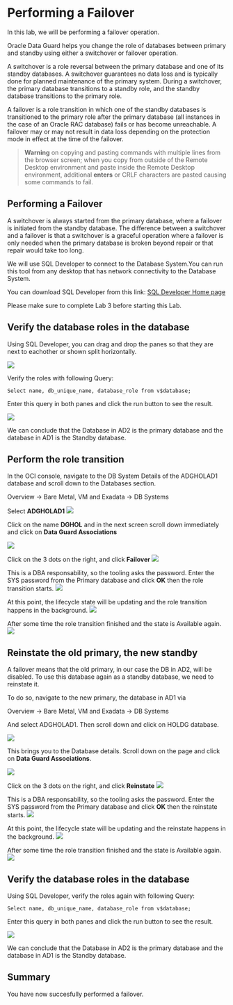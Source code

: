 # Performing a Failover

In this lab, we will be performing a failover operation.

Oracle Data Guard helps you change the role of databases between primary and standby using either a switchover or failover operation.

A switchover is a role reversal between the primary database and one of its standby databases. A switchover guarantees no data loss and is typically done for planned maintenance of the primary system. During a switchover, the primary database transitions to a standby role, and the standby database transitions to the primary role.

A failover is a role transition in which one of the standby databases is transitioned to the primary role after the primary database (all instances in the case of an Oracle RAC database) fails or has become unreachable. A failover may or may not result in data loss depending on the protection mode in effect at the time of the failover.

> **Warning** on copying and pasting commands with multiple lines from the browser screen; when you copy from outside of the Remote Desktop environment and paste inside the Remote Desktop environment, additional **enters** or CRLF characters are pasted causing some commands to fail. 


## Performing a Failover

A switchover is always started from the primary database, where a failover is initiated from the standby database. 
The difference between a switchover and a failover is that a switchover is a graceful operation where a failover is only needed when the primary database is broken beyond repair or that repair would take too long. 

We will use SQL Developer to connect to the Database System.You can run this tool from any desktop that has network connectivity to the Database System.

You can download SQL Developer from this link: [SQL Developer Home page](https://www.oracle.com/be/database/technologies/appdev/sqldeveloper-landing.html) 

Please make sure to complete Lab 3 before starting this Lab.


## Verify the database roles in the database

Using SQL Developer, you can drag and drop the panes so that they are next to eachother or shown split horizontally. 

![](./images/Failover_01.png)


Verify the roles with following Query:

````
Select name, db_unique_name, database_role from v$database;
````

Enter this query in both panes and click the run button to see the result.

![](./images/Failover_02.png)

We can conclude that the Database in AD2 is the primary database and the database in AD1 is the Standby database.


## Perform the role transition

In the OCI console, navigate to the DB System Details of the ADGHOLAD1 database and scroll down to the Databases section.

Overview
-> Bare Metal, VM and Exadata
-> DB Systems

Select **ADGHOLAD1**
![](./images/Failover_03.png)

Click on the name **DGHOL** and in the next screen scroll down immediately and click on **Data Guard Associations**

![](./images/Failover_04.png)

Click on the 3 dots on the right, and click **Failover**
![](./images/Failover_05.png)

This is a DBA responsability, so the tooling asks the password. Enter the SYS password from the Primary database and click **OK** then the role transition starts.
![](./images/Failover_06.png)

At this point, the lifecycle state will be updating and the role transition happens in the background.
![](./images/Failover_07.png)

After some time the role transition finished and the state is Available again. 
![](./images/Failover_08.png)

## Reinstate the old primary, the new standby

A failover means that the old primary, in our case the DB in AD2, will be disabled. To use this database again as a standby database, we need to reinstate it.

To do so, navigate to the new primary, the database in AD1 via 

Overview
-> Bare Metal, VM and Exadata
-> DB Systems

And select ADGHOLAD1.
Then scroll down and click on HOLDG database.

![](./images/Failover_09.png)

This brings you to the Database details. Scroll down on the page and click on **Data Guard Associations**.
 
![](./images/Failover_10.png)

Click on the 3 dots on the right, and click **Reinstate**
![](./images/Failover_11.png)

This is a DBA responsability, so the tooling asks the password. Enter the SYS password from the Primary database and click **OK** then the reinstate starts.
![](./images/Failover_12.png)

At this point, the lifecycle state will be updating and the reinstate happens in the background.
![](./images/Failover_13.png)

After some time the role transition finished and the state is Available again. 
![](./images/Failover_14.png)


## Verify the database roles in the database

Using SQL Developer, verify the roles again with following Query:

````
Select name, db_unique_name, database_role from v$database;
````

Enter this query in both panes and click the run button to see the result.

![](./images/Failover_15.png)

We can conclude that the Database in AD2 is the primary database and the database in AD1 is the Standby database.


## Summary
You have now succesfully performed a failover.